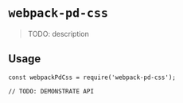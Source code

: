 # `webpack-pd-css`

> TODO: description

## Usage

```
const webpackPdCss = require('webpack-pd-css');

// TODO: DEMONSTRATE API
```
